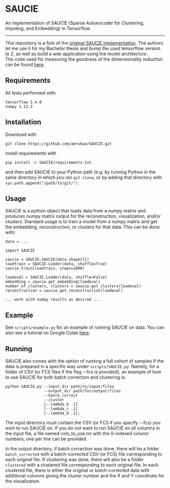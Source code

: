 # SAUCIE
An implementation of SAUCIE (Sparse Autoencoder for Clustering, Imputing, and Embedding) in Tensorflow.
***
This repository is a fork of the [original SAUCIE implementation](https://github.com/KrishnaswamyLab/SAUCIE). The authors let me use it for my Bachelor thesis and bump the used tensorflow version to 2, as well as build a web application using the model architecture.  
The code used for measuring the goodness of the dimensionality reduction can be found [here](https://github.com/pachterlab/CBP_2021).

## Requirements
All tests performed with:
```
tensorflow 1.4.0
numpy 1.13.3
```

## Installation

Download with

```
git clone https://github.com/amrukwa/SAUCIE.git
```

install requirements with

```
pip install -r SAUCIE/requirements.txt
```

and then add SAUCIE to your Python path (e.g. by running Python in the same directory in which you ran `git clone`, or by adding that directory with `sys.path.append("/path/to/git/")`.


## Usage
SAUCIE is a python object that loads data from a numpy matrix and produces numpy matrix output for the reconstruction, visualization, and/or clusters. Standard usage is to train a model from a numpy matrix and get the embedding, reconstruction, or clusters for that data. This can be done with:
```
data = ...

import SAUCIE

saucie = SAUCIE.SAUCIE(data.shape[1])
loadtrain = SAUCIE.Loader(data, shuffle=True)
saucie.train(loadtrain, steps=1000)

loadeval = SAUCIE.Loader(data, shuffle=False)
embedding = saucie.get_embedding(loadeval)
number_of_clusters, clusters = saucie.get_clusters(loadeval)
reconstruction = saucie.get_reconstruction(loadeval)

... work with numpy results as desired ...
```

## Example
See `scripts/example.py` for an example of running SAUCIE on data. You can also see a tutorial on Google Colab [here](https://colab.research.google.com/github/KrishnaswamyLab/SingleCellWorkshop/blob/master/exercises/Deep_Learning/notebooks/02_Answers_Exploratory_analysis_of_single_cell_data_with_SAUCIE.ipynb).

## Running
SAUCIE also comes with the option of running a full cohort of samples if the data is prepared in a specific way under `scripts/SAUCIE.py`. Namely, for a folder of CSV (or FCS files if the flag --fcs is provided), an example of how to use SAUCIE for both batch correction and clustering is:
```
python SAUCIE.py --input_dir path/to/input/files
                 --output_dir path/for/output/files
                 --batch_correct
                 --cluster
                 [--lambda_b .1]
                 [--lambda_c .1]
                 [--lambda_d .2];
```
The input directory must contain the CSV (or FCS if you specify --fcs) you wish to run SAUCIE on. If you do not want to run SAUCIE on all columns in the input file, a file named cols_to_use.txt with the 0-indexed column numbers, one per line can be provided.

In the output directory, if batch correction was done, there will be a folder ```batch_corrected``` with a batch-corrected CSV (or FCS) file corresponding to each original file. If clustering was done, there will also be a folder ```clustered``` with a clustered file corresponding to each original file. In each clustered file, there is either the original or batch-corrected data with additional columns giving the cluster number and the X and Y coordinate for the visualization.
